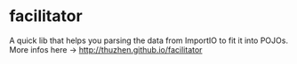 facilitator
===========

A quick lib that helps you parsing the data from ImportIO to fit it into POJOs.
More infos here -> http://thuzhen.github.io/facilitator
